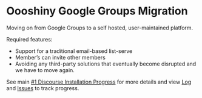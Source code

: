 # Oooshiny Google Groups Migration

Moving on from Google Groups to a self hosted, user-maintained platform.

Required features:

 - Support for a traditional email-based list-serve
 - Member’s can invite other members
 - Avoiding any third-party solutions that eventually become disrupted and we have to move again.

See main [#1 Discourse Installation Progress](https://github.com/OooShiny-Community/migration/issues/1) for more details and view [Log](https://github.com/OooShiny-Community/migration/blob/master/LOG.md) and [Issues](https://github.com/OooShiny-Community/migration/issues) to track progress.

